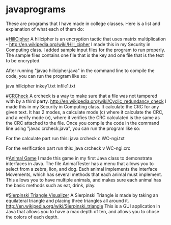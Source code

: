 # javaprograms
These are programs that I have made in college classes.
Here is a list and explanation of what each of them do:

#[HillCipher](https://github.com/dreamwork801/javaprograms/tree/master/hillcipher)
A hillcipher is an encryption tactic that uses matrix multiplication - http://en.wikipedia.org/wiki/Hill_cipher
I made this in my Security in Computing class. I added sample input files for the program to run properly. The sample files contains one file that is the key and one file that is the text to be encrypted.

After running "javac hillcipher.java" in the command line to compile the code, you can run the program like so:

java hillcipher inkey1.txt infile1.txt

#[CRCheck](https://github.com/dreamwork801/javaprograms/tree/master/CRCheck)
A crcheck is a way to make sure that a file was not tampered with by a third party. http://en.wikipedia.org/wiki/Cyclic_redundancy_check
I made this in my Security in Computing class. It calculate the CRC for any given text. It has 2 modes, a calculate mode (c) where it calculate the CRC, and a verify mode (v), where it verifies the CRC calculated is the same as the CRC attached to the file. Once you compile the code in the command line using "javac crcheck.java", you can run the program like so:

For the calculate part run this:
java crcheck c WC-ngi.txt

For the verification part run this:
java crcheck v WC-ngi.crc

#[Animal Game](https://github.com/dreamwork801/javaprograms/tree/master/AnimalGame)
I made this game in my first Java class to demonstrate interfaces in Java. The file AnimalTester has a menu that allows you to select from a zebra, lion, and dog. Each animal implements the interface Movements, which has several methods that each animal must implement. This allows you to have multiple animals, and makes sure each animal has the basic methods such as eat, drink, play.

#[Sierpinski Triangle Visualizer](https://github.com/dreamwork801/javaprograms/tree/master/SierpinskiVisualizer)
A Sierpinski Triangle is made by taking an equilateral triangle and placing three triangles all around it. http://en.wikipedia.org/wiki/Sierpinski_triangle
This is a GUI application in Java that allows you to have a max depth of ten, and allows you to chose the colors of each depth.

